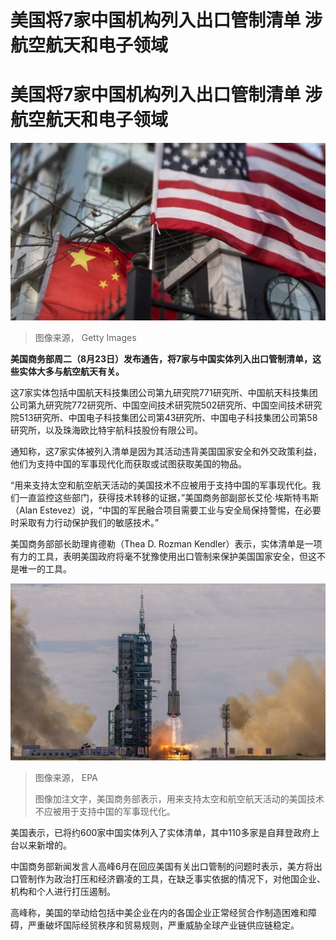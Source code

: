 # 美国将7家中国机构列入出口管制清单 涉航空航天和电子领域

#  美国将7家中国机构列入出口管制清单 涉航空航天和电子领域


![美国与中国国旗](_119166636_gettyimages-1068921922.jpg)

> 图像来源，  Getty Images

**美国商务部周二（8月23日）发布通告，将7家与中国实体列入出口管制清单，这些实体大多与航空航天有关。**

这7家实体包括中国航天科技集团公司第九研究院771研究所、中国航天科技集团公司第九研究院772研究所、中国空间技术研究院502研究所、中国空间技术研究院513研究所、中国电子科技集团公司第43研究所、中国电子科技集团公司第58研究所，以及珠海欧比特宇航科技股份有限公司。

通知称，这7家实体被列入清单是因为其活动违背美国国家安全和外交政策利益，他们为支持中国的军事现代化而获取或试图获取美国的物品。

“用来支持太空和航空航天活动的美国技术不应被用于支持中国的军事现代化。我们一直监控这些部门，获得技术转移的证据，”美国商务部副部长艾伦∙埃斯特韦斯（Alan Estevez）说，“中国的军民融合项目需要工业与安全局保持警惕，在必要时采取有力行动保护我们的敏感技术。”

美国商务部部长助理肯德勒（Thea D. Rozman Kendler）表示，实体清单是一项有力的工具，表明美国政府将毫不犹豫使用出口管制来保护美国国家安全，但这不是唯一的工具。

![China launches Shenzhou-12 spacecraft: epa09278499 The Long March-2F carrier rocket, carrying the Shenzhou-12, takes off from the launch site at the Jiuquan Satellite Launch Center, in the Gobi Desert, Inner Mongolia, near Jiuquan, China, 17 June 2021.](_126427143_hi068060016.jpg)

> 图像来源，  EPA
>
> 图像加注文字，美国商务部表示，用来支持太空和航空航天活动的美国技术不应被用于支持中国的军事现代化。

美国表示，已将约600家中国实体列入了实体清单，其中110多家是自拜登政府上台以来新增的。

中国商务部新闻发言人高峰6月在回应美国有关出口管制的问题时表示，美方将出口管制作为政治打压和经济霸凌的工具，在缺乏事实依据的情况下，对他国企业、机构和个人进行打压遏制。

高峰称，美国的举动给包括中美企业在内的各国企业正常经贸合作制造困难和障碍，严重破坏国际经贸秩序和贸易规则，严重威胁全球产业链供应链稳定。


